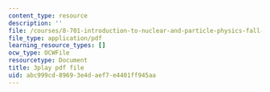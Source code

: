 ```yaml
---
content_type: resource
description: ''
file: /courses/8-701-introduction-to-nuclear-and-particle-physics-fall-2020/abc999cd89693e4daef7e4401ff945aa_jtA3Hxww7FQ.pdf
file_type: application/pdf
learning_resource_types: []
ocw_type: OCWFile
resourcetype: Document
title: 3play pdf file
uid: abc999cd-8969-3e4d-aef7-e4401ff945aa
---
```

